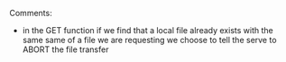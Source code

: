 Comments:
 - in the GET function if we find that a local file already exists with the same same of a file we are requesting we choose to tell the serve to ABORT
 the file transfer
 
 



